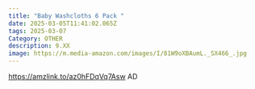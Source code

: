 ```yaml
---
title: "Baby Washcloths 6 Pack "
date: 2025-03-05T11:41:02.065Z
tags: 2025-03-07
Category: OTHER
description: 9.XX
image: https://m.media-amazon.com/images/I/81W9oXBAumL._SX466_.jpg
---
```

https://amzlink.to/az0hFDqVq7Asw   AD